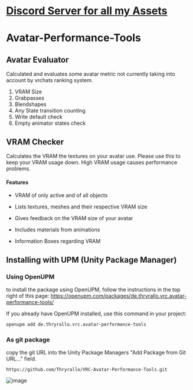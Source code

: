 # [Discord Server for all my Assets](https://discord.thryrallo.de/)

# Avatar-Performance-Tools
 
## Avatar Evaluator
Calculated and evaluates some avatar metric not currently taking into account by vrchats ranking system.
1. VRAM Size
2. Grabpasses
3. Blendshapes
4. Any State transition counting
5. Write default check
6. Empty animator states check
 
## VRAM Checker
Calculates the VRAM the textures on your avatar use.
Please use this to keep your VRAM usage down. High VRAM usage causes performance problems.
#### Features
- VRAM of only active and of all objects
- Lists textures, meshes and their respective VRAM size
- Gives feedback on the VRAM size of your avatar

- Includes materials from animations
- Information Boxes regarding VRAM

## Installing with UPM (Unity Package Manager)

### Using OpenUPM
to install the package using OpenUPM, follow the instructions in the top right of this page: https://openupm.com/packages/de.thryrallo.vrc.avatar-performance-tools/

If you already have OpenUPM installed, use this command in your project:
```sh
openupm add de.thryrallo.vrc.avatar-performance-tools
```


### As git package
copy the git URL into the Unity Package Managers "Add Package from Git URL..." field.

`https://github.com/Thryrallo/VRC-Avatar-Performance-Tools.git`

![image](https://user-images.githubusercontent.com/31988415/209433908-b4f759c1-7ae4-4258-8aa4-7f45fed7489a.png)
